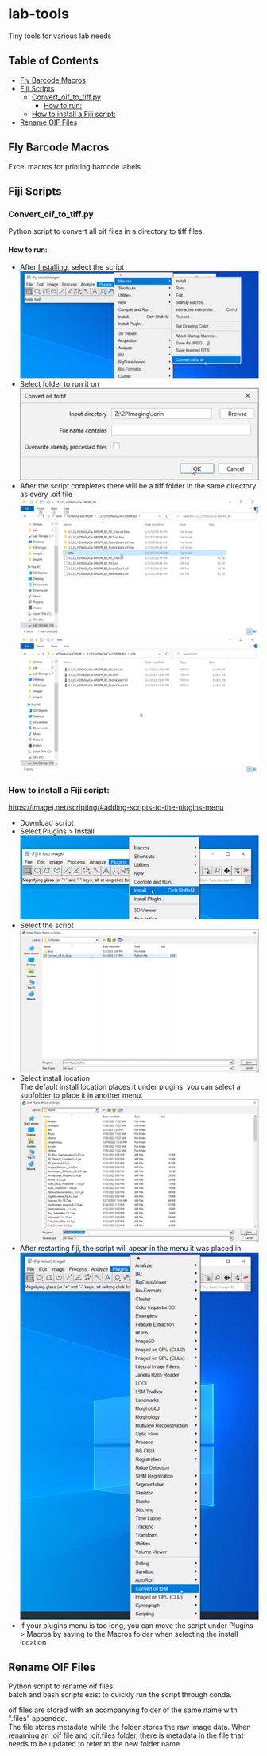 # lab-tools
 Tiny tools for various lab needs

## Table of Contents
- [Fly Barcode Macros](#fly-barcode-macros)
- [Fiji  Scripts](#fiji--scripts)
  - [Convert\_oif\_to\_tiff.py](#convert_oif_to_tiffpy)
    - [How to run:](#how-to-run)
  - [How to install a Fiji  script:](#how-to-install-a-fiji--script)
- [Rename OIF Files](#rename-oif-files)

## Fly Barcode Macros
Excel macros for printing barcode labels

## Fiji  Scripts
### Convert_oif_to_tiff.py
Python script to convert all oif files in a directory to tiff files. 

#### How to run:
* After [Installing](#how-to-install-a-fiji--script), select the script
![Select script](FIJI%20Scripts/docs/images/select_script_to_run.png "Select script")
* Select folder to run it on
![Run script](FIJI%20Scripts/docs/images/run_script.png "Run script")
* After the script completes there will be a tiff folder in the same directory as every .oif file
![Script results](FIJI%20Scripts/docs/images/script_results.png "Script results")
![Script results tiff folder](FIJI%20Scripts/docs/images/script_results_tiffs.png "Script results tiff folder")

### How to install a Fiji  script:
https://imagej.net/scripting/#adding-scripts-to-the-plugins-menu
* Download script
* Select Plugins > Install
![Install plugin button](Fiji%20Scripts/docs/images/install_plugin_button.png "Install plugin button")
* Select the script
![Select script to install](Fiji%20Scripts/docs/images/select_script_to_install.png "Select script to install")
* Select install location  
  The default install location places it under plugins, you can select a subfolder to place it in another menu.
![Select script location](Fiji%20Scripts/docs/images/select_script_location.png "Select script location")
* After restarting fiji, the script will apear in the menu it was placed in
 ![Script saved in plugins](FIJI%20Scripts/docs/images/script_saved_in_plugins.png "Script saved in plugins")
* If your plugins menu is too long, you can move the script under Plugins > Macros by saving to the Macros folder when selecting the install location

## Rename OIF Files
Python script to rename oif files.  
batch and bash scripts exist to quickly run the script through conda.


oif files are stored with an acompanying folder of the same name with ".files" appended.  
The file stores metadata while the folder stores the raw image data.
When renaming an .oif file and .oif.files folder, there is metadata in the file that needs to be updated to refer to the new folder name.